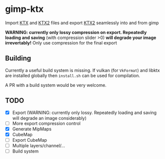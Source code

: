 # gimp-ktx

Import [KTX](https://www.khronos.org/registry/KTX/specs/1.0/ktxspec_v1.html) and [KTX2](https://github.khronos.org/KTX-Specification/) files and export [KTX2](https://github.khronos.org/KTX-Specification/) seamlessly into and from gimp

__WARNING: currently only lossy compression on export. Repeatedly loading and saving__ (with compression slider >0) __will degrade your image irrevertably!__ Only use compression for the final export

## Building

Currently a useful build system is missing.
If vulkan (for `VkFormat`) and libktx are installed globally then `install.sh` can be used for compilation.

A PR with a build system would be very welcome.

## TODO

- [x] Export (WARNING: currently only lossy. Repeatedly loading and saving will degrade an image considerably)
- [ ] More export compression control
- [X] Generate MipMaps
- [x] CubeMap
- [ ] Export CubeMap
- [ ] Multiple layers/channel/...
- [ ] Build system
